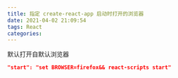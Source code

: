 ```yaml
---
title: 指定 create-react-app 启动时打开的浏览器
date: 2021-04-02 21:09:54
tags: React
categories:
---
```


默认打开自默认浏览器

<!--more-->

```json
"start": "set BROWSER=firefox&& react-scripts start"
```
